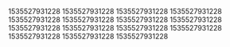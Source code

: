 1535527931228
1535527931228
1535527931228
1535527931228
1535527931228
1535527931228
1535527931228
1535527931228
1535527931228
1535527931228
1535527931228
1535527931228
1535527931228
1535527931228
1535527931228